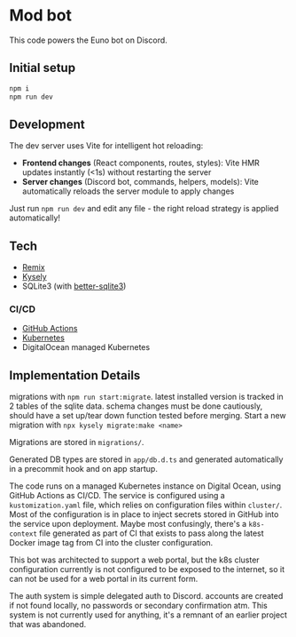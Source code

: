 # Mod bot

This code powers the Euno bot on Discord.

## Initial setup

```sh
npm i
npm run dev
```

## Development

The dev server uses Vite for intelligent hot reloading:

- **Frontend changes** (React components, routes, styles): Vite HMR updates instantly (<1s) without restarting the server
- **Server changes** (Discord bot, commands, helpers, models): Vite automatically reloads the server module to apply changes

Just run `npm run dev` and edit any file - the right reload strategy is applied automatically!

## Tech

- [Remix](https://remix.run/docs/en/v1)
- [Kysely](https://kysely.dev/)
- SQLite3 (with [better-sqlite3](http://npmjs.com/package/better-sqlite3))

### CI/CD

- [GitHub Actions](https://docs.github.com/en/actions)
- [Kubernetes](https://kubernetes.io/docs/tasks/run-application/run-single-instance-stateful-application/)
- DigitalOcean managed Kubernetes

## Implementation Details

migrations with `npm run start:migrate`. latest installed version is tracked in 2 tables of the sqlite data. schema changes must be done cautiously, should have a set up/tear down function tested before merging. Start a new migration with `npx kysely migrate:make <name>`

Migrations are stored in `migrations/`.

Generated DB types are stored in `app/db.d.ts` and generated automatically in a precommit hook and on app startup.

The code runs on a managed Kubernetes instance on Digital Ocean, using GitHub Actions as CI/CD. The service is configured using a `kustomization.yaml` file, which relies on configuration files within `cluster/`. Most of the configuration is in place to inject secrets stored in GitHub into the service upon deployment. Maybe most confusingly, there's a `k8s-context` file generated as part of CI that exists to pass along the latest Docker image tag from CI into the cluster configuration.

This bot was architected to support a web portal, but the k8s cluster configuration currently is not configured to be exposed to the internet, so it can not be used for a web portal in its current form.

The auth system is simple delegated auth to Discord. accounts are created if not found locally, no passwords or secondary confirmation atm. This system is not currently used for anything, it's a remnant of an earlier project that was abandoned.
